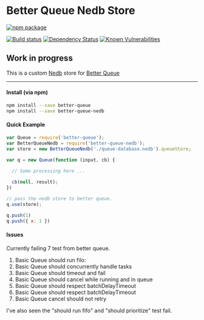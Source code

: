 # Better Queue Nedb Store

[![npm package](https://nodei.co/npm/better-queue-nedb.png?downloads=true&downloadRank=true&stars=true)](https://nodei.co/npm/better-queue-nedb/)

[![Build status](https://img.shields.io/travis/dustintownsend/better-queue-nedb.svg?style=flat-square)](https://travis-ci.org/dustintownsend/better-queue-nedb)
[![Dependency Status](https://img.shields.io/david/dustintownsend/better-queue-nedb.svg?style=flat-square)](https://david-dm.org/dustintownsend/better-queue-nedb)
[![Known Vulnerabilities](https://snyk.io/test/npm/better-queue-nedb/badge.svg?style=flat-square)](https://snyk.io/test/npm/better-queue-nedb)

## Work in progress
This is a custom [Nedb](https://github.com/louischatriot/nedb) store for [Better Queue](https://github.com/diamondio/better-queue)

---

#### Install (via npm)

```bash
npm install --save better-queue
npm install --save better-queue-nedb
```

#### Quick Example

```js
var Queue = require('better-queue');
var BetterQueueNedb = require('better-queue-nedb');
var store = new BetterQueueNedb('./queue-database.nedb').queueStore;

var q = new Queue(function (input, cb) {
  
  // Some processing here ...

  cb(null, result);
})

// pass the nedb store to better queue.
q.use(store);

q.push(1)
q.push({ x: 1 })
```

#### Issues

Currently failing 7 test from better queue.

1. Basic Queue should run filo:
2. Basic Queue should concurrently handle tasks
3. Basic Queue should timeout and fail
4. Basic Queue should cancel while running and in queue
5. Basic Queue should respect batchDelayTimeout
6. Basic Queue should respect batchDelayTimeout
7. Basic Queue cancel should not retry

I've also seen the "should run fifo" and "should prioritize" test fail. 
